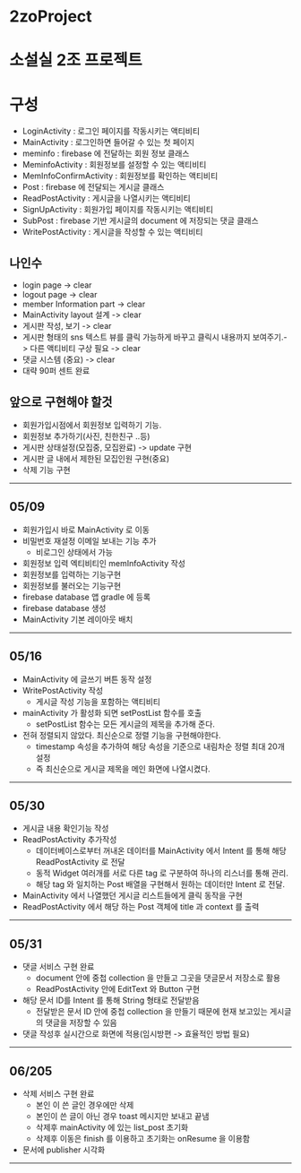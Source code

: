 # 2zoProject
# 소설실 2조 프로젝트
# 구성
* LoginActivity : 로그인 페이지를 작동시키는 액티비티
* MainActivity : 로그인하면 들어갈 수 있는 첫 페이지
* meminfo : firebase 에 전달하는 회원 정보 클래스
* MeminfoActivity : 회원정보를 설정할 수 있는 액티비티
* MemInfoConfirmActivity : 회원정보를 확인하는 액티비티
* Post : firebase 에 전달되는 게시글 클래스
* ReadPostActivity : 게시글을 나열시키는 액티비티
* SignUpActivity : 회원가입 페이지를 작동시키는 액티비티
* SubPost : firebase 기반 게시글의 document 에 저장되는 댓글 클래스
* WritePostActivity : 게시글을 작성할 수 있는 액티비티
## 나인수
* login page -> clear
* logout page -> clear
* member Information part -> clear
* MainActivity layout 설계 -> clear
* 게시판 작성, 보기 -> clear
* 게시판 형태의 sns 텍스트 뷰를 클릭 가능하게 바꾸고  클릭시 내용까지 보여주기.-> 다른 액티비티 구상 필요 -> clear
* 댓글 시스템 (중요) -> clear
* 대략 90퍼 센트 완료
## 앞으로 구현해야 할것
* 회원가입시점에서 회원정보 입력하기 기능.
* 회원정보 추가하기(사진, 친한친구 ..등)
* 게시판 상태설정(모집중, 모집완료) -> update 구현
* 게시판 글 내에서 제한된 모집인원 구현(중요)
* 삭제 기능 구현

---
## 05/09
* 회원가입시 바로 MainActivity 로 이동
* 비밀번호 재설정 이메일 보내는 기능 추가
    * 비로그인 상태에서 가능
* 회원정보 입력 엑티비티인 memInfoActivity 작성
* 회원정보를 입력하는 기능구현
* 회원정보를 불러오는 기능구현
* firebase database 앱 gradle 에 등록
* firebase database 생성
* MainActivity 기본 레이아웃 배치
---
## 05/16
* MainActivity 에 글쓰기 버튼 동작 설정
* WritePostActivity 작성
    * 게시글 작성 기능을 포함하는 액티비티
* mainActivity 가 활성화 되면 setPostList 함수를 호출
    * setPostList 함수는 모든 게시글의 제목을 추가해 준다.
* 전혀 정렬되지 않았다. 최신순으로 정렬 기능을 구현해야한다.
    * timestamp 속성을 추가하여 해당 속성을 기준으로 내림차순 정렬 최대 20개 설정
    * 즉 최신순으로 게시글 제목을 메인 화면에 나열시켰다.
---
## 05/30
* 게시글 내용 확인기능 작성
* ReadPostActivity 추가작성
    * 데이터베이스로부터 꺼내온 데이터를 MainActivity 에서 Intent 를 통해 해당 ReadPostActivity 로 전달
    * 동적 Widget 여러개를 서로 다른 tag 로 구분하여 하나의 리스너를 통해 관리.
    * 해당 tag 와 일치하는 Post 배열을 구현해서 원하는 데이터만 Intent 로 전달.
* MainActivity 에서 나열했던 게시글 리스트들에게 클릭 동작을 구현
* ReadPostActivity 에서 해당 하는 Post 객체에 title 과 context 를 출력
---
## 05/31
* 댓글 서비스 구현 완료
    * document 안에 중첩 collection 을 만들고 그곳을 댓글문서 저장소로 활용
    * ReadPostActivity 안에 EditText 와 Button 구현
* 해당 문서 ID를 Intent 를 통해 String 형태로 전달받음
    * 전달받은 문서 ID 안에 중첩 collection 을 만들기 때문에 현재 보고있는 게시글의 댓글을 저장할 수 있음
* 댓글 작성후 실시간으로 화면에 적용(임시방편 -> 효율적인 방법 필요)
---
## 06/205
* 삭제 서비스 구현 완료
    * 본인 이 쓴 글인 경우에만 삭제
    * 본인이 쓴 글이 아닌 경우 toast 메시지만 보내고 끝냄
    * 삭제후 mainActivity 에 있는 list_post 초기화
    * 삭제후 이동은 finish 를 이용하고 초기화는 onResume 을 이용함
* 문서에 publisher 시각화
---